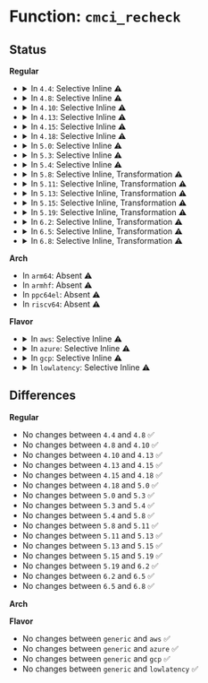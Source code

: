# Function: <code>cmci_recheck</code>

## Status
<b>Regular</b>
<ul>
<li>
<details>
<summary>In <code>4.4</code>: Selective Inline ⚠️</summary>

```c
void cmci_recheck();
```

**Collision:** Unique Global

**Inline:** Selective

**Transformation:** False

**Instances:**

```
In arch/x86/kernel/cpu/mcheck/mce_intel.c (ffffffff810476a0)
Location: arch/x86/kernel/cpu/mcheck/mce_intel.c:336
Inline: True
Direct callers:
  - arch/x86/kernel/cpu/mcheck/mce_intel.c:cmci_intel_adjust_timer
  - arch/x86/kernel/cpu/mcheck/mce_intel.c:mce_intel_feature_init
  - arch/x86/kernel/apic/apic.c:setup_local_APIC
```
**Symbols:**

```
ffffffff810476a0-ffffffff81047733: cmci_recheck (STB_GLOBAL)
```
</details>
</li>
<li>
<details>
<summary>In <code>4.8</code>: Selective Inline ⚠️</summary>

```c
void cmci_recheck();
```

**Collision:** Unique Global

**Inline:** Selective

**Transformation:** False

**Instances:**

```
In arch/x86/kernel/cpu/mcheck/mce_intel.c (ffffffff81047790)
Location: arch/x86/kernel/cpu/mcheck/mce_intel.c:336
Inline: True
Direct callers:
  - arch/x86/kernel/cpu/mcheck/mce_intel.c:mce_intel_feature_init
  - arch/x86/kernel/cpu/mcheck/mce_intel.c:cmci_intel_adjust_timer
  - arch/x86/kernel/apic/apic.c:setup_local_APIC
```
**Symbols:**

```
ffffffff81047790-ffffffff81047823: cmci_recheck (STB_GLOBAL)
```
</details>
</li>
<li>
<details>
<summary>In <code>4.10</code>: Selective Inline ⚠️</summary>

```c
void cmci_recheck();
```

**Collision:** Unique Global

**Inline:** Selective

**Transformation:** False

**Instances:**

```
In arch/x86/kernel/cpu/mcheck/mce_intel.c (ffffffff81049330)
Location: arch/x86/kernel/cpu/mcheck/mce_intel.c:338
Inline: True
Direct callers:
  - arch/x86/kernel/cpu/mcheck/mce_intel.c:mce_intel_feature_init
  - arch/x86/kernel/cpu/mcheck/mce_intel.c:cmci_intel_adjust_timer
  - arch/x86/kernel/apic/apic.c:setup_local_APIC
```
**Symbols:**

```
ffffffff81049330-ffffffff810493c0: cmci_recheck (STB_GLOBAL)
```
</details>
</li>
<li>
<details>
<summary>In <code>4.13</code>: Selective Inline ⚠️</summary>

```c
void cmci_recheck();
```

**Collision:** Unique Global

**Inline:** Selective

**Transformation:** False

**Instances:**

```
In arch/x86/kernel/cpu/mcheck/mce_intel.c (ffffffff81048cd0)
Location: arch/x86/kernel/cpu/mcheck/mce_intel.c:338
Inline: True
Direct callers:
  - arch/x86/kernel/cpu/mcheck/mce_intel.c:mce_intel_feature_init
  - arch/x86/kernel/cpu/mcheck/mce_intel.c:cmci_intel_adjust_timer
  - arch/x86/kernel/apic/apic.c:setup_local_APIC
```
**Symbols:**

```
ffffffff81048cd0-ffffffff81048d60: cmci_recheck (STB_GLOBAL)
```
</details>
</li>
<li>
<details>
<summary>In <code>4.15</code>: Selective Inline ⚠️</summary>

```c
void cmci_recheck();
```

**Collision:** Unique Global

**Inline:** Selective

**Transformation:** False

**Instances:**

```
In arch/x86/kernel/cpu/mcheck/mce_intel.c (ffffffff8104c700)
Location: arch/x86/kernel/cpu/mcheck/mce_intel.c:339
Inline: True
Direct callers:
  - arch/x86/kernel/cpu/mcheck/mce_intel.c:mce_intel_feature_init
  - arch/x86/kernel/cpu/mcheck/mce_intel.c:cmci_intel_adjust_timer
  - arch/x86/kernel/apic/apic.c:setup_local_APIC
```
**Symbols:**

```
ffffffff8104c700-ffffffff8104c790: cmci_recheck (STB_GLOBAL)
```
</details>
</li>
<li>
<details>
<summary>In <code>4.18</code>: Selective Inline ⚠️</summary>

```c
void cmci_recheck();
```

**Collision:** Unique Global

**Inline:** Selective

**Transformation:** False

**Instances:**

```
In arch/x86/kernel/cpu/mcheck/mce_intel.c (ffffffff8104f3d0)
Location: arch/x86/kernel/cpu/mcheck/mce_intel.c:339
Inline: True
Direct callers:
  - arch/x86/kernel/cpu/mcheck/mce_intel.c:mce_intel_feature_init
  - arch/x86/kernel/cpu/mcheck/mce_intel.c:cmci_intel_adjust_timer
  - arch/x86/kernel/apic/apic.c:setup_local_APIC
```
**Symbols:**

```
ffffffff8104f3d0-ffffffff8104f460: cmci_recheck (STB_GLOBAL)
```
</details>
</li>
<li>
<details>
<summary>In <code>5.0</code>: Selective Inline ⚠️</summary>

```c
void cmci_recheck();
```

**Collision:** Unique Global

**Inline:** Selective

**Transformation:** False

**Instances:**

```
In arch/x86/kernel/cpu/mce/intel.c (ffffffff8104ca90)
Location: arch/x86/kernel/cpu/mce/intel.c:339
Inline: True
Direct callers:
  - arch/x86/kernel/cpu/mce/intel.c:mce_intel_feature_init
  - arch/x86/kernel/cpu/mce/intel.c:cmci_intel_adjust_timer
  - arch/x86/kernel/apic/apic.c:setup_local_APIC
```
**Symbols:**

```
ffffffff8104ca90-ffffffff8104cb20: cmci_recheck (STB_GLOBAL)
```
</details>
</li>
<li>
<details>
<summary>In <code>5.3</code>: Selective Inline ⚠️</summary>

```c
void cmci_recheck();
```

**Collision:** Unique Global

**Inline:** Selective

**Transformation:** False

**Instances:**

```
In arch/x86/kernel/cpu/mce/intel.c (ffffffff8104f9b0)
Location: arch/x86/kernel/cpu/mce/intel.c:339
Inline: True
Direct callers:
  - arch/x86/kernel/cpu/mce/intel.c:mce_intel_feature_init
  - arch/x86/kernel/cpu/mce/intel.c:cmci_intel_adjust_timer
  - arch/x86/kernel/apic/apic.c:setup_local_APIC
```
**Symbols:**

```
ffffffff8104f9b0-ffffffff8104fa40: cmci_recheck (STB_GLOBAL)
```
</details>
</li>
<li>
<details>
<summary>In <code>5.4</code>: Selective Inline ⚠️</summary>

```c
void cmci_recheck();
```

**Collision:** Unique Global

**Inline:** Selective

**Transformation:** False

**Instances:**

```
In arch/x86/kernel/cpu/mce/intel.c (ffffffff81050340)
Location: arch/x86/kernel/cpu/mce/intel.c:339
Inline: True
Direct callers:
  - arch/x86/kernel/cpu/mce/intel.c:mce_intel_feature_init
  - arch/x86/kernel/cpu/mce/intel.c:cmci_intel_adjust_timer
  - arch/x86/kernel/apic/apic.c:setup_local_APIC
```
**Symbols:**

```
ffffffff81050340-ffffffff810503d0: cmci_recheck (STB_GLOBAL)
```
</details>
</li>
<li>
<details>
<summary>In <code>5.8</code>: Selective Inline, Transformation ⚠️</summary>

```c
void cmci_recheck();
```

**Collision:** Unique Global

**Inline:** Selective

**Transformation:** True

**Instances:**

```
In arch/x86/kernel/cpu/mce/intel.c (ffffffff81054c47)
Location: arch/x86/kernel/cpu/mce/intel.c:342
Inline: True
Inline callers:
  - arch/x86/kernel/cpu/mce/intel.c:intel_init_cmci
  - arch/x86/kernel/cpu/mce/intel.c:cmci_intel_adjust_timer
Direct callers:
  - arch/x86/kernel/cpu/mce/intel.c:intel_init_cmci
  - arch/x86/kernel/cpu/mce/intel.c:cmci_intel_adjust_timer
  - arch/x86/kernel/apic/apic.c:setup_local_APIC
```
**Symbols:**

```
ffffffff810542b0-ffffffff810542f1: cmci_recheck.part.0 (STB_LOCAL)
ffffffff810549c0-ffffffff81054a1e: cmci_recheck (STB_GLOBAL)
```
</details>
</li>
<li>
<details>
<summary>In <code>5.11</code>: Selective Inline, Transformation ⚠️</summary>

```c
void cmci_recheck();
```

**Collision:** Unique Global

**Inline:** Selective

**Transformation:** True

**Instances:**

```
In arch/x86/kernel/cpu/mce/intel.c (ffffffff81053b87)
Location: arch/x86/kernel/cpu/mce/intel.c:342
Inline: True
Inline callers:
  - arch/x86/kernel/cpu/mce/intel.c:intel_init_cmci
  - arch/x86/kernel/cpu/mce/intel.c:cmci_intel_adjust_timer
Direct callers:
  - arch/x86/kernel/cpu/mce/intel.c:intel_init_cmci
  - arch/x86/kernel/cpu/mce/intel.c:cmci_intel_adjust_timer
  - arch/x86/kernel/apic/apic.c:setup_local_APIC
```
**Symbols:**

```
ffffffff810531f0-ffffffff81053231: cmci_recheck.part.0 (STB_LOCAL)
ffffffff81053900-ffffffff8105395e: cmci_recheck (STB_GLOBAL)
```
</details>
</li>
<li>
<details>
<summary>In <code>5.13</code>: Selective Inline, Transformation ⚠️</summary>

```c
void cmci_recheck();
```

**Collision:** Unique Global

**Inline:** Selective

**Transformation:** True

**Instances:**

```
In arch/x86/kernel/cpu/mce/intel.c (ffffffff81055457)
Location: arch/x86/kernel/cpu/mce/intel.c:342
Inline: True
Inline callers:
  - arch/x86/kernel/cpu/mce/intel.c:intel_init_cmci
  - arch/x86/kernel/cpu/mce/intel.c:cmci_intel_adjust_timer
Direct callers:
  - arch/x86/kernel/cpu/mce/intel.c:intel_init_cmci
  - arch/x86/kernel/cpu/mce/intel.c:cmci_intel_adjust_timer
  - arch/x86/kernel/apic/apic.c:setup_local_APIC
```
**Symbols:**

```
ffffffff81054ae0-ffffffff81054b29: cmci_recheck.part.0 (STB_LOCAL)
ffffffff810551d0-ffffffff8105522e: cmci_recheck (STB_GLOBAL)
```
</details>
</li>
<li>
<details>
<summary>In <code>5.15</code>: Selective Inline, Transformation ⚠️</summary>

```c
void cmci_recheck();
```

**Collision:** Unique Global

**Inline:** Selective

**Transformation:** True

**Instances:**

```
In arch/x86/kernel/cpu/mce/intel.c (ffffffff8105ddf7)
Location: arch/x86/kernel/cpu/mce/intel.c:342
Inline: True
Inline callers:
  - arch/x86/kernel/cpu/mce/intel.c:intel_init_cmci
  - arch/x86/kernel/cpu/mce/intel.c:cmci_intel_adjust_timer
Direct callers:
  - arch/x86/kernel/cpu/mce/intel.c:intel_init_cmci
  - arch/x86/kernel/cpu/mce/intel.c:cmci_intel_adjust_timer
  - arch/x86/kernel/apic/apic.c:setup_local_APIC
```
**Symbols:**

```
ffffffff8105d430-ffffffff8105d479: cmci_recheck.part.0 (STB_LOCAL)
ffffffff8105db70-ffffffff8105dbce: cmci_recheck (STB_GLOBAL)
```
</details>
</li>
<li>
<details>
<summary>In <code>5.19</code>: Selective Inline, Transformation ⚠️</summary>

```c
void cmci_recheck();
```

**Collision:** Unique Global

**Inline:** Selective

**Transformation:** True

**Instances:**

```
In arch/x86/kernel/cpu/mce/intel.c (ffffffff8106a548)
Location: arch/x86/kernel/cpu/mce/intel.c:342
Inline: True
Inline callers:
  - arch/x86/kernel/cpu/mce/intel.c:intel_init_cmci
  - arch/x86/kernel/cpu/mce/intel.c:cmci_intel_adjust_timer
Direct callers:
  - arch/x86/kernel/cpu/mce/intel.c:intel_init_cmci
  - arch/x86/kernel/cpu/mce/intel.c:cmci_intel_adjust_timer
  - arch/x86/kernel/apic/apic.c:setup_local_APIC
```
**Symbols:**

```
ffffffff81069990-ffffffff810699da: cmci_recheck.part.0 (STB_LOCAL)
ffffffff8106a270-ffffffff8106a2dd: cmci_recheck (STB_GLOBAL)
```
</details>
</li>
<li>
<details>
<summary>In <code>6.2</code>: Selective Inline, Transformation ⚠️</summary>

```c
void cmci_recheck();
```

**Collision:** Unique Global

**Inline:** Selective

**Transformation:** True

**Instances:**

```
In arch/x86/kernel/cpu/mce/intel.c (ffffffff8107a368)
Location: arch/x86/kernel/cpu/mce/intel.c:342
Inline: True
Inline callers:
  - arch/x86/kernel/cpu/mce/intel.c:intel_init_cmci
  - arch/x86/kernel/cpu/mce/intel.c:cmci_intel_adjust_timer
Direct callers:
  - arch/x86/kernel/cpu/mce/intel.c:intel_init_cmci
  - arch/x86/kernel/cpu/mce/intel.c:cmci_intel_adjust_timer
  - arch/x86/kernel/apic/apic.c:setup_local_APIC
```
**Symbols:**

```
ffffffff810796a0-ffffffff810796ee: cmci_recheck.part.0 (STB_LOCAL)
ffffffff8107a040-ffffffff8107a0ad: cmci_recheck (STB_GLOBAL)
```
</details>
</li>
<li>
<details>
<summary>In <code>6.5</code>: Selective Inline, Transformation ⚠️</summary>

```c
void cmci_recheck();
```

**Collision:** Unique Global

**Inline:** Selective

**Transformation:** True

**Instances:**

```
In arch/x86/kernel/cpu/mce/intel.c (ffffffff8107c618)
Location: arch/x86/kernel/cpu/mce/intel.c:342
Inline: True
Inline callers:
  - arch/x86/kernel/cpu/mce/intel.c:intel_init_cmci
  - arch/x86/kernel/cpu/mce/intel.c:cmci_intel_adjust_timer
Direct callers:
  - arch/x86/kernel/cpu/mce/intel.c:intel_init_cmci
  - arch/x86/kernel/cpu/mce/intel.c:cmci_intel_adjust_timer
  - arch/x86/kernel/apic/apic.c:setup_local_APIC
```
**Symbols:**

```
ffffffff8107b950-ffffffff8107b99e: cmci_recheck.part.0 (STB_LOCAL)
ffffffff8107c2f0-ffffffff8107c35d: cmci_recheck (STB_GLOBAL)
```
</details>
</li>
<li>
<details>
<summary>In <code>6.8</code>: Selective Inline, Transformation ⚠️</summary>

```c
void cmci_recheck();
```

**Collision:** Unique Global

**Inline:** Selective

**Transformation:** True

**Instances:**

```
In arch/x86/kernel/cpu/mce/intel.c (ffffffff81083b08)
Location: arch/x86/kernel/cpu/mce/intel.c:306
Inline: True
Inline callers:
  - arch/x86/kernel/cpu/mce/intel.c:intel_init_cmci
Direct callers:
  - arch/x86/kernel/cpu/mce/intel.c:intel_init_cmci
  - arch/x86/kernel/apic/apic.c:setup_local_APIC
```
**Symbols:**

```
ffffffff81082eb0-ffffffff81082efe: cmci_recheck.part.0 (STB_LOCAL)
ffffffff81083740-ffffffff810837ad: cmci_recheck (STB_GLOBAL)
```
</details>
</li>
</ul>
<b>Arch</b>
<ul>
<li>
In <code>arm64</code>: Absent ⚠️
</li>
<li>
In <code>armhf</code>: Absent ⚠️
</li>
<li>
In <code>ppc64el</code>: Absent ⚠️
</li>
<li>
In <code>riscv64</code>: Absent ⚠️
</li>
</ul>
<b>Flavor</b>
<ul>
<li>
<details>
<summary>In <code>aws</code>: Selective Inline ⚠️</summary>

```c
void cmci_recheck();
```

**Collision:** Unique Global

**Inline:** Selective

**Transformation:** False

**Instances:**

```
In arch/x86/kernel/cpu/mce/intel.c (ffffffff81050440)
Location: arch/x86/kernel/cpu/mce/intel.c:339
Inline: True
Direct callers:
  - arch/x86/kernel/cpu/mce/intel.c:mce_intel_feature_init
  - arch/x86/kernel/cpu/mce/intel.c:cmci_intel_adjust_timer
  - arch/x86/kernel/apic/apic.c:setup_local_APIC
```
**Symbols:**

```
ffffffff81050440-ffffffff810504d0: cmci_recheck (STB_GLOBAL)
```
</details>
</li>
<li>
<details>
<summary>In <code>azure</code>: Selective Inline ⚠️</summary>

```c
void cmci_recheck();
```

**Collision:** Unique Global

**Inline:** Selective

**Transformation:** False

**Instances:**

```
In arch/x86/kernel/cpu/mce/intel.c (ffffffff8103faa0)
Location: arch/x86/kernel/cpu/mce/intel.c:339
Inline: True
Direct callers:
  - arch/x86/kernel/cpu/mce/intel.c:mce_intel_feature_init
  - arch/x86/kernel/cpu/mce/intel.c:cmci_intel_adjust_timer
  - arch/x86/kernel/apic/apic.c:setup_local_APIC
```
**Symbols:**

```
ffffffff8103faa0-ffffffff8103fb1a: cmci_recheck (STB_GLOBAL)
```
</details>
</li>
<li>
<details>
<summary>In <code>gcp</code>: Selective Inline ⚠️</summary>

```c
void cmci_recheck();
```

**Collision:** Unique Global

**Inline:** Selective

**Transformation:** False

**Instances:**

```
In arch/x86/kernel/cpu/mce/intel.c (ffffffff810502f0)
Location: arch/x86/kernel/cpu/mce/intel.c:339
Inline: True
Direct callers:
  - arch/x86/kernel/cpu/mce/intel.c:mce_intel_feature_init
  - arch/x86/kernel/cpu/mce/intel.c:cmci_intel_adjust_timer
  - arch/x86/kernel/apic/apic.c:setup_local_APIC
```
**Symbols:**

```
ffffffff810502f0-ffffffff81050380: cmci_recheck (STB_GLOBAL)
```
</details>
</li>
<li>
<details>
<summary>In <code>lowlatency</code>: Selective Inline ⚠️</summary>

```c
void cmci_recheck();
```

**Collision:** Unique Global

**Inline:** Selective

**Transformation:** False

**Instances:**

```
In arch/x86/kernel/cpu/mce/intel.c (ffffffff81051730)
Location: arch/x86/kernel/cpu/mce/intel.c:339
Inline: True
Direct callers:
  - arch/x86/kernel/cpu/mce/intel.c:mce_intel_feature_init
  - arch/x86/kernel/cpu/mce/intel.c:cmci_intel_adjust_timer
  - arch/x86/kernel/apic/apic.c:setup_local_APIC
```
**Symbols:**

```
ffffffff81051730-ffffffff810517c0: cmci_recheck (STB_GLOBAL)
```
</details>
</li>
</ul>

## Differences
<b>Regular</b>
<ul>
<li>
No changes between <code>4.4</code> and <code>4.8</code> ✅
</li>
<li>
No changes between <code>4.8</code> and <code>4.10</code> ✅
</li>
<li>
No changes between <code>4.10</code> and <code>4.13</code> ✅
</li>
<li>
No changes between <code>4.13</code> and <code>4.15</code> ✅
</li>
<li>
No changes between <code>4.15</code> and <code>4.18</code> ✅
</li>
<li>
No changes between <code>4.18</code> and <code>5.0</code> ✅
</li>
<li>
No changes between <code>5.0</code> and <code>5.3</code> ✅
</li>
<li>
No changes between <code>5.3</code> and <code>5.4</code> ✅
</li>
<li>
No changes between <code>5.4</code> and <code>5.8</code> ✅
</li>
<li>
No changes between <code>5.8</code> and <code>5.11</code> ✅
</li>
<li>
No changes between <code>5.11</code> and <code>5.13</code> ✅
</li>
<li>
No changes between <code>5.13</code> and <code>5.15</code> ✅
</li>
<li>
No changes between <code>5.15</code> and <code>5.19</code> ✅
</li>
<li>
No changes between <code>5.19</code> and <code>6.2</code> ✅
</li>
<li>
No changes between <code>6.2</code> and <code>6.5</code> ✅
</li>
<li>
No changes between <code>6.5</code> and <code>6.8</code> ✅
</li>
</ul>
<b>Arch</b>
<ul>
</ul>
<b>Flavor</b>
<ul>
<li>
No changes between <code>generic</code> and <code>aws</code> ✅
</li>
<li>
No changes between <code>generic</code> and <code>azure</code> ✅
</li>
<li>
No changes between <code>generic</code> and <code>gcp</code> ✅
</li>
<li>
No changes between <code>generic</code> and <code>lowlatency</code> ✅
</li>
</ul>
